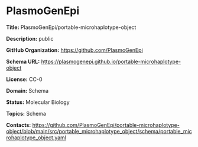 [//]: # (DO NOT MANUALLY EDIT THIS FILE. IT IS GENERATED FROM A TEMPLATE.)

# PlasmoGenEpi

**Title:** PlasmoGenEpi/portable-microhaplotype-object

**Description:** public

**GitHub Organization:** https://github.com/PlasmoGenEpi

**Schema URL:** https://plasmogenepi.github.io/portable-microhaplotype-object

**License:** CC-0

**Domain:** Schema

**Status:** Molecular Biology

**Topics:** Schema

**Contacts:** https://github.com/PlasmoGenEpi/portable-microhaplotype-object/blob/main/src/portable_microhaplotype_object/schema/portable_microhaplotype_object.yaml